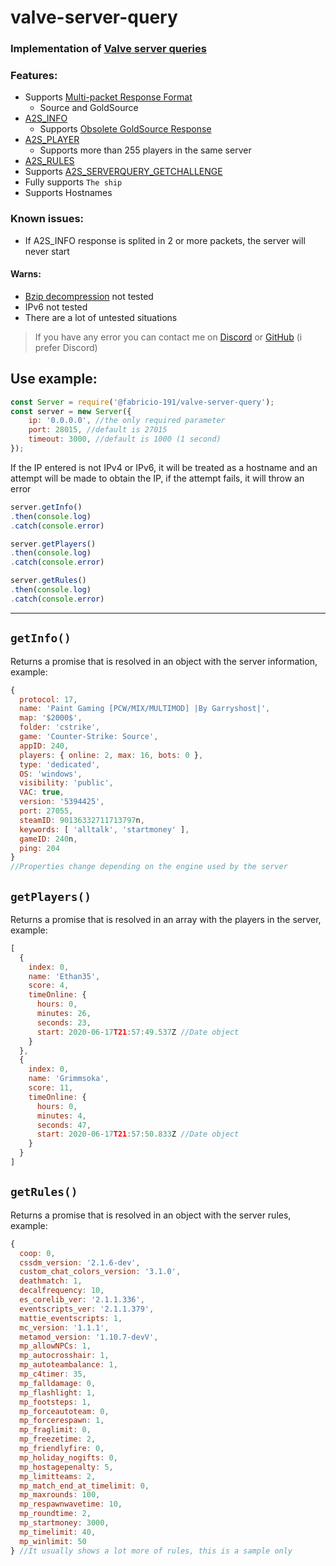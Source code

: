 # **valve-server-query**

### Implementation of [Valve server queries](https://developer.valvesoftware.com/wiki/Server_queries)

### Features:
* Supports [Multi-packet Response Format](https://developer.valvesoftware.com/wiki/Server_queries#Multi-packet_Response_Format)  
  * Source and GoldSource
* [A2S_INFO](https://developer.valvesoftware.com/wiki/Server_queries#A2S_INFO)
  * Supports [Obsolete GoldSource Response](https://developer.valvesoftware.com/wiki/Server_queries#Obsolete_GoldSource_Response)
* [A2S_PLAYER](https://developer.valvesoftware.com/wiki/Server_queries#A2S_PLAYER)
  * Supports more than 255 players in the same server
* [A2S_RULES](https://developer.valvesoftware.com/wiki/Server_queries#A2S_RULES)
* Supports [A2S_SERVERQUERY_GETCHALLENGE](https://developer.valvesoftware.com/wiki/Server_queries#A2S_SERVERQUERY_GETCHALLENGE)
* Fully supports `The ship`
* Supports Hostnames

### Known issues: 
* If A2S_INFO response is splited in 2 or more packets, the server will never start

#### Warns: 
* [Bzip decompression](https://developer.valvesoftware.com/wiki/Server_queries#Source_Server) not tested
* IPv6 not tested
* There are a lot of untested situations

> If you have any error you can contact me on [Discord](https://discord.gg/zrESMn6) or [GitHub](https://github.com/Fabricio-191/valve-server-query/issues) (i prefer Discord)

## Use example:
```js
const Server = require('@fabricio-191/valve-server-query');
const server = new Server({
    ip: '0.0.0.0', //the only required parameter
    port: 28015, //default is 27015
    timeout: 3000, //default is 1000 (1 second)
});
```

If the IP entered is not IPv4 or IPv6, it will be treated as a hostname and an attempt will be made to obtain the IP, if the attempt fails, it will throw an error


```js
server.getInfo()
.then(console.log)
.catch(console.error)

server.getPlayers()
.then(console.log)
.catch(console.error)

server.getRules()
.then(console.log)
.catch(console.error)
```
 ___

## `getInfo()`  
Returns a promise that is resolved in an object with the server information, example:
```js
{
  protocol: 17,
  name: 'Paint Gaming [PCW/MIX/MULTIMOD] |By Garryshost|',
  map: '$2000$',
  folder: 'cstrike',
  game: 'Counter-Strike: Source',
  appID: 240,
  players: { online: 2, max: 16, bots: 0 },
  type: 'dedicated',
  OS: 'windows',
  visibility: 'public',
  VAC: true,
  version: '5394425',
  port: 27055,
  steamID: 90136332711713797n,
  keywords: [ 'alltalk', 'startmoney' ],
  gameID: 240n,
  ping: 204
}
//Properties change depending on the engine used by the server
```


## `getPlayers()`  
Returns a promise that is resolved in an array with the players in the server, example:

```js
[
  {
    index: 0,
    name: 'Ethan35',
    score: 4,
    timeOnline: {
      hours: 0,
      minutes: 26,
      seconds: 23,
      start: 2020-06-17T21:57:49.537Z //Date object
    }
  },
  {
    index: 0,
    name: 'Grimmsoka',
    score: 11,
    timeOnline: {
      hours: 0,
      minutes: 4,
      seconds: 47,
      start: 2020-06-17T21:57:50.833Z //Date object
    }
  }
]
```

## `getRules()`  
Returns a promise that is resolved in an object with the server rules, example:

```js
{
  coop: 0,
  cssdm_version: '2.1.6-dev',
  custom_chat_colors_version: '3.1.0',
  deathmatch: 1,
  decalfrequency: 10,
  es_corelib_ver: '2.1.1.336',
  eventscripts_ver: '2.1.1.379',
  mattie_eventscripts: 1,
  mc_version: '1.1.1',
  metamod_version: '1.10.7-devV',
  mp_allowNPCs: 1,
  mp_autocrosshair: 1,
  mp_autoteambalance: 1,
  mp_c4timer: 35,
  mp_falldamage: 0,
  mp_flashlight: 1,
  mp_footsteps: 1,
  mp_forceautoteam: 0,
  mp_forcerespawn: 1,
  mp_fraglimit: 0,
  mp_freezetime: 2,
  mp_friendlyfire: 0,
  mp_holiday_nogifts: 0,
  mp_hostagepenalty: 5,
  mp_limitteams: 2,
  mp_match_end_at_timelimit: 0,
  mp_maxrounds: 100,
  mp_respawnwavetime: 10,
  mp_roundtime: 2,
  mp_startmoney: 3000,
  mp_timelimit: 40,
  mp_winlimit: 50
} //It usually shows a lot more of rules, this is a sample only
```